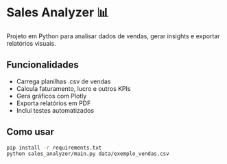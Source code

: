 # Sales Analyzer 📊

Projeto em Python para analisar dados de vendas, gerar insights e exportar relatórios visuais.

## Funcionalidades
- Carrega planilhas .csv de vendas
- Calcula faturamento, lucro e outros KPIs
- Gera gráficos com Plotly
- Exporta relatórios em PDF
- Inclui testes automatizados

## Como usar
```bash
pip install -r requirements.txt
python sales_analyzer/main.py data/exemplo_vendas.csv
```
